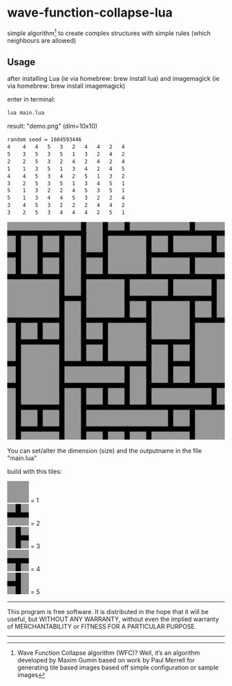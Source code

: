 # wave-function-collapse-lua
simple algorithm[^1] to create complex structures with simple rules (which neighbours are allowed)

## Usage

after installing Lua (ie via homebrew: brew install lua)
and imagemagick (ie via homebrew: brew install imagemagick)

enter in terminal: 
```bash
lua main.lua
```
result: "demo.png" (dim=10x10)
```bash
random seed = 1684593446
4	 4	 4	 5	 3	 2	 4	 4	 2	 4
5	 3	 5	 3	 5	 1	 3	 2	 4	 2
2	 2	 5	 3	 2	 4	 2	 4	 2	 4
1	 1	 3	 5	 1	 3	 4	 2	 4	 5
4	 4	 5	 3	 4	 2	 5	 1	 3	 2
3	 2	 5	 3	 5	 1	 3	 4	 5	 1
5	 1	 3	 2	 2	 4	 5	 3	 5	 1
5	 1	 3	 4	 4	 5	 3	 2	 2	 4
3	 4	 5	 3	 2	 2	 2	 4	 4	 2
3	 2	 5	 3	 4	 4	 4	 2	 5	 1
```
<div align="left"><img src="demo.png" width="680px"</img></div> 

You can set/alter the dimension (size) and the outputname in the file "main.lua" 

build with this tiles:

![](tileSet/blank.png) = 1  
![](tileSet/up.png) = 2  
![](tileSet/right.png) = 3  
![](tileSet/down.png) = 4  
![](tileSet/left.png) = 5  

[^1]: Wave Function Collapse algorithm (WFC)? Well, it’s an algorithm developed by Maxim Gumin based on work by Paul Merrell for generating tile based images based off simple configuration or sample images
*************
This program is free software. It is distributed in the hope that it will be useful, but WITHOUT ANY WARRANTY, without even the implied warranty of MERCHANTABILITY or FITNESS FOR A PARTICULAR PURPOSE. 
*************
